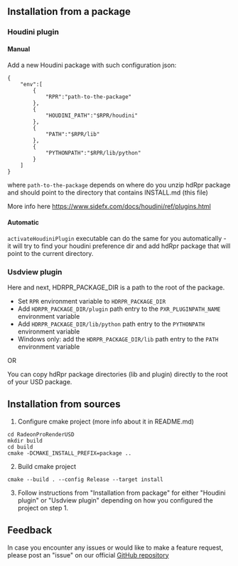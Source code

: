 ## Installation from a package

### Houdini plugin

#### Manual

Add a new Houdini package with such configuration json:
```
{
    "env":[
        {
            "RPR":"path-to-the-package"
        },
        {
            "HOUDINI_PATH":"$RPR/houdini"
        },
        {
            "PATH":"$RPR/lib"
        },
        {
            "PYTHONPATH":"$RPR/lib/python"
        }
    ]
}
```
where `path-to-the-package` depends on where do you unzip hdRpr package and should point to the directory that contains INSTALL.md (this file)

More info here https://www.sidefx.com/docs/houdini/ref/plugins.html

#### Automatic

`activateHoudiniPlugin` executable can do the same for you automatically - it will try to find your houdini preference dir and add hdRpr package that will point to the current directory.

### Usdview plugin

Here and next, HDRPR_PACKAGE_DIR is a path to the root of the package.

* Set `RPR` environment variable to `HDRPR_PACKAGE_DIR` 
* Add `HDRPR_PACKAGE_DIR/plugin` path entry to the `PXR_PLUGINPATH_NAME` environment variable
* Add `HDRPR_PACKAGE_DIR/lib/python` path entry to the `PYTHONPATH` environment variable
* Windows only: add the `HDRPR_PACKAGE_DIR/lib` path entry to the `PATH` environment variable

OR

You can copy hdRpr package directories (lib and plugin) directly to the root of your USD package.

## Installation from sources

1. Configure cmake project (more info about it in README.md)

```
cd RadeonProRenderUSD
mkdir build
cd build
cmake -DCMAKE_INSTALL_PREFIX=package ..
```

2. Build cmake project
```
cmake --build . --config Release --target install
```

3. Follow instructions from "Installation from package" for either "Houdini plugin" or "Usdview plugin" depending on how you configured the project on step 1.

## Feedback

In case you encounter any issues or would like to make a feature request, please post an "issue" on our official [GitHub repository](https://github.com/GPUOpen-LibrariesAndSDKs/RadeonProRenderUSD/issues)
